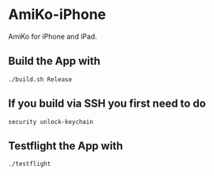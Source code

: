 AmiKo-iPhone
============

AmiKo for iPhone and iPad.

## Build the App with
```
./build.sh Release
```

## If you build via SSH you first need to do
```
security unlock-keychain
```

## Testflight the App with
```
./testflight
```
